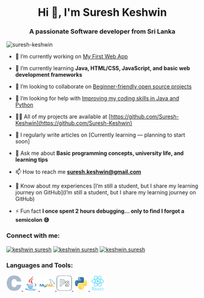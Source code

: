 <h1 align="center">Hi 👋, I'm Suresh Keshwin</h1>
<h3 align="center">A passionate Software developer from Sri Lanka</h3>

<p align="left"> <img src="https://komarev.com/ghpvc/?username=suresh-keshwin&label=Profile%20views&color=0e75b6&style=flat" alt="suresh-keshwin" /> </p>

- 🔭 I’m currently working on [My First Web App](https://github.com/Suresh-Keshwin)

- 🌱 I’m currently learning **Java, HTML/CSS, JavaScript, and basic web development frameworks**

- 👯 I’m looking to collaborate on [Beginner-friendly open source projects](https://github.com/Suresh-Keshwin)

- 🤝 I’m looking for help with [Improving my coding skills in Java and Python](https://github.com/Suresh-Keshwin)

- 👨‍💻 All of my projects are available at [https://github.com/Suresh-Keshwin](https://github.com/Suresh-Keshwin)

- 📝 I regularly write articles on [Currently learning — planning to start soon]

- 💬 Ask me about **Basic programming concepts, university life, and learning tips**

- 📫 How to reach me **suresh.keshwin@gmail.com**

- 📄 Know about my experiences [I’m still a student, but I share my learning journey on GitHub](I’m still a student, but I share my learning journey on GitHub)

- ⚡ Fun fact **I once spent 2 hours debugging… only to find I forgot a semicolon 😅**

<h3 align="left">Connect with me:</h3>
<p align="left">
<a href="https://linkedin.com/in/keshwin suresh" target="blank"><img align="center" src="https://raw.githubusercontent.com/rahuldkjain/github-profile-readme-generator/master/src/images/icons/Social/linked-in-alt.svg" alt="keshwin suresh" height="30" width="40" /></a>
<a href="https://fb.com/keshwin suresh" target="blank"><img align="center" src="https://raw.githubusercontent.com/rahuldkjain/github-profile-readme-generator/master/src/images/icons/Social/facebook.svg" alt="keshwin suresh" height="30" width="40" /></a>
<a href="https://instagram.com/keshwin.suresh" target="blank"><img align="center" src="https://raw.githubusercontent.com/rahuldkjain/github-profile-readme-generator/master/src/images/icons/Social/instagram.svg" alt="keshwin.suresh" height="30" width="40" /></a>
</p>

<h3 align="left">Languages and Tools:</h3>
<p align="left"> <a href="https://www.cprogramming.com/" target="_blank" rel="noreferrer"> <img src="https://raw.githubusercontent.com/devicons/devicon/master/icons/c/c-original.svg" alt="c" width="40" height="40"/> </a> <a href="https://www.java.com" target="_blank" rel="noreferrer"> <img src="https://raw.githubusercontent.com/devicons/devicon/master/icons/java/java-original.svg" alt="java" width="40" height="40"/> </a> <a href="https://www.mysql.com/" target="_blank" rel="noreferrer"> <img src="https://raw.githubusercontent.com/devicons/devicon/master/icons/mysql/mysql-original-wordmark.svg" alt="mysql" width="40" height="40"/> </a> <a href="https://www.photoshop.com/en" target="_blank" rel="noreferrer"> <img src="https://raw.githubusercontent.com/devicons/devicon/master/icons/photoshop/photoshop-line.svg" alt="photoshop" width="40" height="40"/> </a> <a href="https://www.python.org" target="_blank" rel="noreferrer"> <img src="https://raw.githubusercontent.com/devicons/devicon/master/icons/python/python-original.svg" alt="python" width="40" height="40"/> </a> <a href="https://reactjs.org/" target="_blank" rel="noreferrer"> <img src="https://raw.githubusercontent.com/devicons/devicon/master/icons/react/react-original-wordmark.svg" alt="react" width="40" height="40"/> </a> </p>
